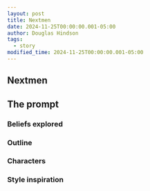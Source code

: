 ```yaml
---
layout: post
title: Nextmen
date: 2024-11-25T00:00:00.001-05:00
author: Douglas Hindson
tags:
  - story
modified_time: 2024-11-25T00:00:00.001-05:00
---
```

## Nextmen


## The prompt

### Beliefs explored


### Outline


### Characters


### Style inspiration

